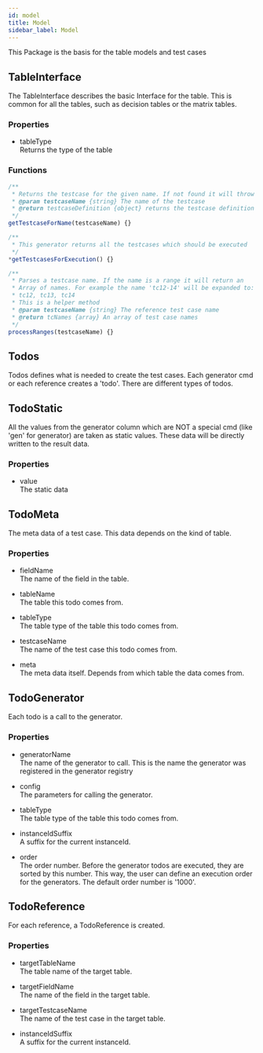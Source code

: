```yaml
---
id: model
title: Model
sidebar_label: Model
---
```



This Package is the basis for the table models and test cases

## TableInterface

The TableInterface describes the basic Interface for the table.
This is common for all the tables, such as decision tables or the matrix tables.

### Properties

  - tableType  
    Returns the type of the table

### Functions

``` js
/**
 * Returns the testcase for the given name. If not found it will throw an exception
 * @param testcaseName {string} The name of the testcase
 * @return testcaseDefinition {object} returns the testcase definition object
 */
getTestcaseForName(testcaseName) {}
```

``` js
/**
 * This generator returns all the testcases which should be executed
 */
*getTestcasesForExecution() {}
```

``` js
/**
 * Parses a testcase name. If the name is a range it will return an
 * Array of names. For example the name 'tc12-14' will be expanded to:
 * tc12, tc13, tc14
 * This is a helper method
 * @param testcaseName {string} The reference test case name
 * @return tcNames {array} An array of test case names
 */
processRanges(testcaseName) {}
```

## Todos

Todos defines what is needed to create the test cases.
Each generator cmd or each reference creates a 'todo'.
There are different types of todos.

## TodoStatic

All the values from the generator column which are NOT a special cmd (like 'gen' for generator)
are taken as static values. These data will be directly written to the result data.

### Properties

  - value  
    The static data

## TodoMeta

The meta data of a test case. This data depends on the kind of table.

### Properties

  - fieldName  
    The name of the field in the table.

  - tableName  
    The table this todo comes from.

  - tableType  
    The table type of the table this todo comes from.

  - testcaseName  
    The name of the test case this todo comes from.

  - meta  
    The meta data itself. Depends from which table the data comes from.

## TodoGenerator

Each todo is a call to the generator.

### Properties

  - generatorName  
    The name of the generator to call. This is the name the generator was registered in the
    generator registry

  - config  
    The parameters for calling the generator.

  - tableType  
    The table type of the table this todo comes from.

  - instanceIdSuffix  
    A suffix for the current instanceId.

  - order  
    The order number. Before the generator todos are executed, they are sorted by this
    number. This way, the user can define an execution order for the generators. The default
    order number is '1000'.

## TodoReference

For each reference, a TodoReference is created.

### Properties

  - targetTableName  
    The table name of the target table.

  - targetFieldName  
    The name of the field in the target table.

  - targetTestcaseName  
    The name of the test case in the target table.

  - instanceIdSuffix  
    A suffix for the current instanceId.
